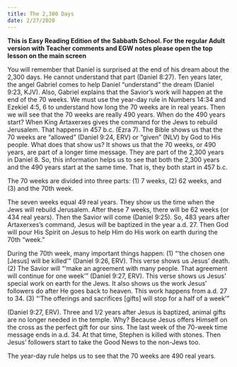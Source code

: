 ```yaml
---
title: The 2,300 Days
date: 2/27/2020
---
```


 **This is Easy Reading Edition of the Sabbath School. For the regular Adult version with Teacher comments and EGW notes please open the top lesson on the main screen** 

You will remember that Daniel is surprised at the end of his dream about the 2,300 days. He cannot understand that part (Daniel 8:27). Ten years later, the angel Gabriel comes to help Daniel “understand” the dream (Daniel 9:23, KJV). Also, Gabriel explains that the Savior’s work will happen at the end of the 70 weeks. We must use the year-day rule in Numbers 14:34 and Ezekiel 4:5, 6 to understand how long the 70 weeks are in real years. Then we will see that the 70 weeks are really 490 years. When do the 490 years start? When King Artaxerxes gives the command for the Jews to rebuild Jerusalem. That happens in 457 b.c. (Ezra 7). The Bible shows us that the 70 weeks are “allowed” (Daniel 9:24, ERV) or “given” (NLV) by God to His people. What does that show us? It shows us that the 70 weeks, or 490 years, are part of a longer time message. They are part of the 2,300 years in Daniel 8. So, this information helps us to see that both the 2,300 years and the 490 years start at the same time. That is, they both start in 457 b.c.

The 70 weeks are divided into three parts: (1) 7 weeks, (2) 62 weeks, and (3) and the 70th week.

The seven weeks equal 49 real years. They show us the time when the Jews will rebuild Jerusalem. After these 7 weeks, there will be 62 weeks (or 434 real years). Then the Savior will come (Daniel 9:25). So, 483 years after Artaxerxes’s command, Jesus will be baptized in the year a.d. 27. Then God will pour His Spirit on Jesus to help Him do His work on earth during the 70th “week.”

During the 70th week, many important things happen: (1) “‘the chosen one [Jesus] will be killed’” (Daniel 9:26, ERV). This verse shows us Jesus’ death. (2) The Savior will “‘make an agreement with many people. That agreement will continue for one week’” (Daniel 9:27, ERV). This verse shows us Jesus’ special work on earth for the Jews. It also shows us the work Jesus’ followers do after He goes back to heaven. This work happens from a.d. 27 to 34. (3) “‘The offerings and sacrifices [gifts] will stop for a half of a week’”

(Daniel 9:27, ERV). Three and 1/2 years after Jesus is baptized, animal gifts are no longer needed in the temple. Why? Because Jesus offers Himself on the cross as the perfect gift for our sins. The last week of the 70-week time message ends in a.d. 34. At that time, Stephen is killed with stones. Then Jesus’ followers start to take the Good News to the non-Jews too.

The year-day rule helps us to see that the 70 weeks are 490 real years.
